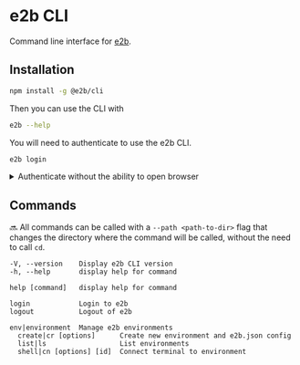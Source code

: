 # e2b CLI

Command line interface for [e2b](https://e2b.dev/).

## Installation

```sh
npm install -g @e2b/cli
```

Then you can use the CLI with

```sh
e2b --help
```

You will need to authenticate to use the e2b CLI.

```sh
e2b login
```

<details>
<summary>Authenticate without the ability to open browser</summary>


To authenticate without the ability to open browser, you can provide E2B_ACCESS_TOKEN as an environment variable.
Obtain your E2B_ACCESS_TOKEN from at [e2b.dev/docs](https://e2b.dev/docs).

```sh
E2B_ACCESS_TOKEN=sk_e2b_... e2b login
```

</details>

## Commands

🔜 All commands can be called with a `--path <path-to-dir>` flag that changes the directory where the command will be called, without the need to call `cd`.

```
-V, --version    Display e2b CLI version
-h, --help       display help for command
```

```
help [command]   display help for command

login            Login to e2b
logout           Logout of e2b

env|environment  Manage e2b environments
  create|cr [options]      Create new environment and e2b.json config
  list|ls                  List environments
  shell|cn [options] [id]  Connect terminal to environment
```
